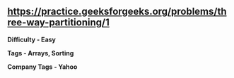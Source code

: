## https://practice.geeksforgeeks.org/problems/three-way-partitioning/1

**Difficulty - Easy**

**Tags - Arrays, Sorting**

**Company Tags - Yahoo**
